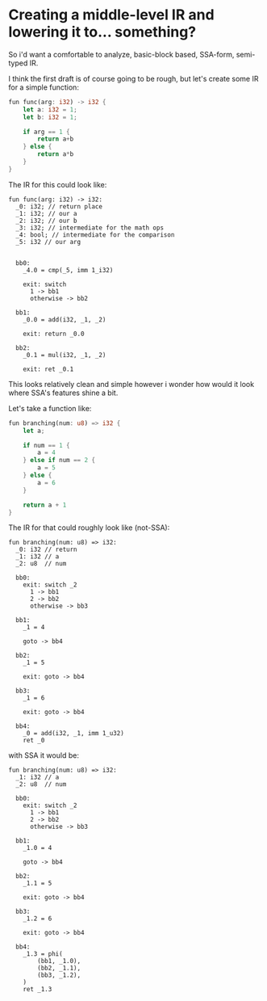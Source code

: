 # Creating a middle-level IR and lowering it to... something?

So i'd want a comfortable to analyze, basic-block based, SSA-form, semi-typed IR.

I think the first draft is of course going to be rough, but let's create some IR for a simple function:
```rs
fun func(arg: i32) -> i32 {
    let a: i32 = 1;
    let b: i32 = 1;

    if arg == 1 {
        return a+b
    } else {
        return a*b
    }
}
```

The IR for this could look like: 
```
fun func(arg: i32) -> i32:
  _0: i32; // return place
  _1: i32; // our a
  _2: i32; // our b
  _3: i32; // intermediate for the math ops
  _4: bool; // intermediate for the comparison
  _5: i32 // our arg


  bb0:
    _4.0 = cmp(_5, imm 1_i32)

    exit: switch
      1 -> bb1
      otherwise -> bb2

  bb1:
    _0.0 = add(i32, _1, _2)

    exit: return _0.0

  bb2:
    _0.1 = mul(i32, _1, _2)

    exit: ret _0.1
```

This looks relatively clean and simple however i wonder how would it look where SSA's features shine a bit.

Let's take a function like:
```rs
fun branching(num: u8) => i32 {
    let a;

    if num == 1 {
        a = 4
    } else if num == 2 {
        a = 5
    } else {
        a = 6
    }

    return a + 1
}
```

The IR for that could roughly look like (not-SSA):
```
fun branching(num: u8) => i32:
  _0: i32 // return
  _1: i32 // a
  _2: u8  // num

  bb0:
    exit: switch _2
      1 -> bb1
      2 -> bb2
      otherwise -> bb3

  bb1:
    _1 = 4

    goto -> bb4

  bb2:
    _1 = 5

    exit: goto -> bb4

  bb3:
    _1 = 6

    exit: goto -> bb4

  bb4:
    _0 = add(i32, _1, imm 1_u32)
    ret _0
```

with SSA it would be:
```
fun branching(num: u8) => i32:
  _1: i32 // a
  _2: u8  // num

  bb0:
    exit: switch _2
      1 -> bb1
      2 -> bb2
      otherwise -> bb3

  bb1:
    _1.0 = 4

    goto -> bb4

  bb2:
    _1.1 = 5

    exit: goto -> bb4

  bb3:
    _1.2 = 6

    exit: goto -> bb4

  bb4:
    _1.3 = phi(
        (bb1, _1.0),
        (bb2, _1.1),
        (bb3, _1.2),
    )
    ret _1.3
```

    
